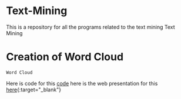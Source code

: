 # Text-Mining
This is a repository for all the programs related to the text mining
Text Mining 
# Creation of Word Cloud #
~~~
Word Cloud
~~~
Here is code for this [code](https://github.com/anilcs13m/Text-Mining/blob/master/word_cloud/TextMining.R) here is the web presentation for this [here](https://rpubs.com/anilcs13m/126406){:target="_blank"}
